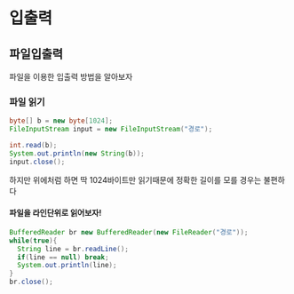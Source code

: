 # 입출력
## 파일입출력
파일을 이용한 입출력 방법을 알아보자

### 파일 읽기
```java
byte[] b = new byte[1024];
FileInputStream input = new FileInputStream("경로");

int.read(b);
System.out.println(new String(b));
input.close();
```
하지만 위에처럼 하면 딱 1024바이트만 읽기때문에 정확한 길이를 모를 경우는 불편하다

#### 파일을 라인단위로 읽어보자!
```java
BufferedReader br new BufferedReader(new FileReader("경로"));
while(true){
  String line = br.readLine();
  if(line == null) break;
  System.out.println(line);
}
br.close();

```
